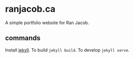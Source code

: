 # ranjacob.ca

A simple portfolio website for Ran Jacob.

## commands
Install [jekyll](https://jekyllrb.com/).
To build `jekyll build`.
To develop `jekyll serve`.
